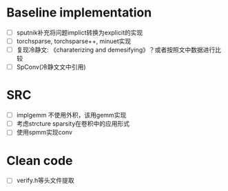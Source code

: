 # Baseline implementation
- [ ] sputnik补充将问题implict转换为explicit的实现
- [ ] torchsparse, torchsparse++, minuet实现
- [ ] 复现冷静文: 《charaterizing and demesifying》？或者按照文中数据进行比较
- [ ] SpConv(冷静文文中引用)

# SRC
- [ ] implgemm 不使用外积，该用gemm实现
- [ ] 考虑strcture sparsity在卷积中的应用形式
- [ ] 使用spmm实现conv

# Clean code
- [ ] verify.h等头文件提取